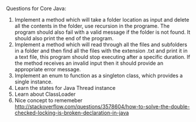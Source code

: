 Questions for Core Java:

1. Implement a method which will take a folder location as input and delete all the contents in the folder, use recursion in the programe. The program should also fail with a valid message if the folder is not found. It should also print the end of the program.
2. Implement a method which will read through all the files and subfolders in a folder and then find all the files with the extension .txt and print it in a text file, this program should stop executing after a specific duration. If the method receives an invalid input then it should provide an appropriate error message.
3. Implement an enum to function as a singleton class, which provides a single instance. 
4. Learn the states for Java Thread instance
5. Learn about ClassLoader
6. Nice concept to rememeber http://stackoverflow.com/questions/3578604/how-to-solve-the-double-checked-locking-is-broken-declaration-in-java
